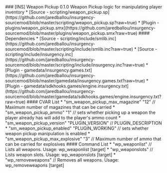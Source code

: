 <a name="weapon_pickup">
### [INS] Weapon Pickup 0.1.0
Weapon Pickup logic for manipulating player inventory
 * [Source - scripting/weapon_pickup.sp](https://github.com/jaredballou/insurgency-sourcemod/blob/master/scripting/weapon_pickup.sp?raw=true)
 * [Plugin - plugins/weapon_pickup.smx](https://github.com/jaredballou/insurgency-sourcemod/blob/master/plugins/weapon_pickup.smx?raw=true)
#### Dependencies
 * [Source - scripting/include/smlib.inc](https://github.com/jaredballou/insurgency-sourcemod/blob/master/scripting/include/smlib.inc?raw=true)
 * [Source - scripting/include/insurgency.inc](https://github.com/jaredballou/insurgency-sourcemod/blob/master/scripting/include/insurgency.inc?raw=true)
 * [Plugin - gamedata/insurgency.games.txt](https://github.com/jaredballou/insurgency-sourcemod/blob/master/gamedata/insurgency.games.txt?raw=true)
 * [Plugin - gamedata/sdkhooks.games/engine.insurgency.txt](https://github.com/jaredballou/insurgency-sourcemod/blob/master/gamedata/sdkhooks.games/engine.insurgency.txt?raw=true)
#### CVAR List
 * "sm_weapon_pickup_max_magazine" "12" // Maximum number of magazines that can be carried
 * "sm_weapon_pickup_ammo" "1" // sets whether picking up a weapon the player already has will add to the player's ammo count
 * "sm_weapon_pickup_version" "PLUGIN_VERSION" // PLUGIN_DESCRIPTION
 * "sm_weapon_pickup_enabled" "PLUGIN_WORKING" // sets whether weapon pickup manipulation is enabled
 * "sm_weapon_pickup_max_explosive" "3" // Maximum number of ammo that can be carried for explosives
#### Command List
 * "wp_weaponlist" // Lists all weapons. Usage: wp_weaponlist [target]
 * "wp_weaponslots" // Lists weapon slots. Usage: wp_weaponslots [target]
 * "wp_removeweapons" // Removes all weapons. Usage: wp_removeweapons [target]
